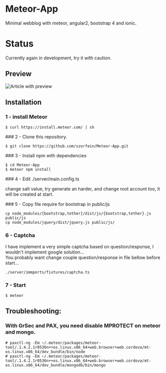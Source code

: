 # Meteor-App
Minimal webblog with meteor, angular2, bootstrap 4 and ionic.

# Status

Currently again in development, try it with caution.

## Preview

![Article with preview](https://raw.githubusercontent.com/szorfein/Meteor-App/master/screenshot.jpg)

## Installation 

### 1 - install Meteor 

    $ curl https://install.meteor.com/ | sh
    
### 2 - Clone this repository.

    $ git clone https://github.com/szorfein/Meteor-App.git 

### 3 - Install npm with dependencies

    $ cd Meteor-App
    $ meteor npm install
    
### 4 - Edit ./server/main.config.ts

change salt value, try generate an harder, and change root account too, it will be created at start.

### 5 - Copy file require for bootstrap in public/js

    cp node_modules/{bootstrap,tether}/dist/js/{bootstrap,tether}.js public/js
    cp node_modules/jquery/dist/jquery.js public/js/

### 6 - Captcha

I have implement a very simple captcha based on question/response, I wouldn't implement google solution...    
You probably want change couple question/response in file bellow before start...

    ./server/immports/fixtures/captcha.ts

### 7 - Start

    $ meteor

## Troubleshooting:

### With GrSec and PAX, you need disable MPROTECT on meteor and mongo.

    # paxctl-ng -Em ~/.meteor/packages/meteor-tool/.1.4.2.1r0536n++os.linux.x86_64+web.browser+web.cordova/mt-os.linux.x86_64/dev_bundle/bin/node
    # paxctl-ng -Em ~/.meteor/packages/meteor-tool/.1.4.2.1r0536n++os.linux.x86_64+web.browser+web.cordova/mt-os.linux.x86_64/dev_bundle/mongodb/bin/mongo 

